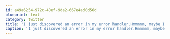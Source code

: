 ```yaml
---
id: a49a6254-972c-48ef-9da2-667e4ad0d56d
blueprint: text
category: twitter
title: 'I just discovered an error in my error handler.Hmmmmm, maybe I should build something to handle that?'
caption: 'I just discovered an error in my error handler.Hmmmmm, maybe I should build something to handle that?'
---
```

